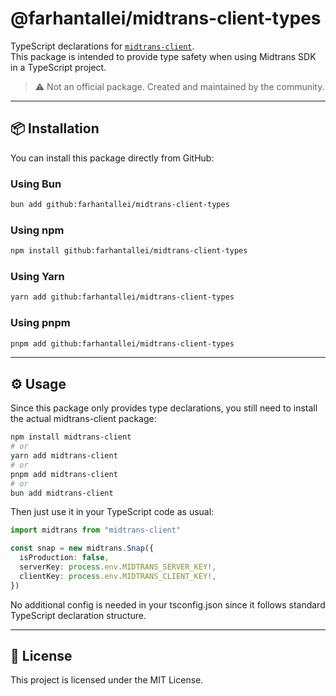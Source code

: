 # @farhantallei/midtrans-client-types

TypeScript declarations for [`midtrans-client`](https://github.com/Midtrans/midtrans-nodejs-client).  
This package is intended to provide type safety when using Midtrans SDK in a TypeScript project.

> ⚠️ Not an official package. Created and maintained by the community.

---

## 📦 Installation

You can install this package directly from GitHub:

### Using Bun
```bash
bun add github:farhantallei/midtrans-client-types
```

### Using npm
```bash
npm install github:farhantallei/midtrans-client-types
```

### Using Yarn
```bash
yarn add github:farhantallei/midtrans-client-types
```

### Using pnpm
```bash
pnpm add github:farhantallei/midtrans-client-types
```

---

## ⚙️ Usage

Since this package only provides type declarations, you still need to install the actual midtrans-client package:

```bash
npm install midtrans-client
# or
yarn add midtrans-client
# or
pnpm add midtrans-client
# or
bun add midtrans-client
```

Then just use it in your TypeScript code as usual:

```ts
import midtrans from "midtrans-client"

const snap = new midtrans.Snap({
  isProduction: false,
  serverKey: process.env.MIDTRANS_SERVER_KEY!,
  clientKey: process.env.MIDTRANS_CLIENT_KEY!,
})
```

No additional config is needed in your tsconfig.json since it follows standard TypeScript declaration structure.

---

## 📄 License

This project is licensed under the MIT License.
